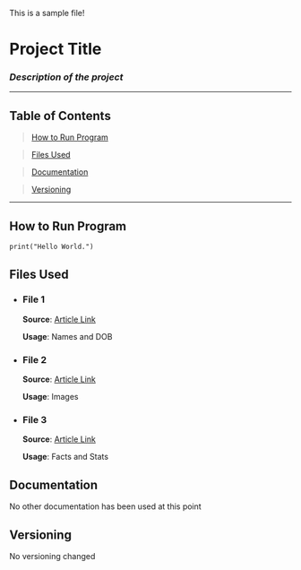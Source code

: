 This is a sample file!
# Project Title
### *Description of the project*
---
## Table of Contents
> [How to Run Program](https://www.example.com)

> [Files Used](https://www.example.com)

> [Documentation](https://www.example.com)

> [Versioning](https://www.example.com)
---
## How to Run Program
`print("Hello World.")`

## Files Used
- ### File 1
  
  **Source**: [Article Link](https://www.example.com)
  
  **Usage**: Names and DOB
  
  
 - ### File 2
  
   **Source**: [Article Link](https://www.example.com)
  
   **Usage**: Images
  
  
 - ### File 3
  
   **Source**: [Article Link](https://www.example.com)
  
   **Usage**: Facts and Stats

## Documentation 
No other documentation has been used at this point 

## Versioning 
No versioning changed 
